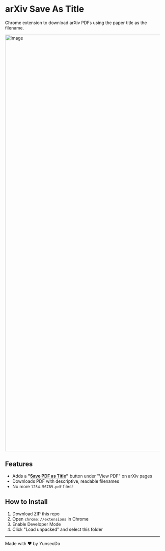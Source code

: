# arXiv Save As Title

Chrome extension to download arXiv PDFs using the paper title as the filename.

<img width="1357" alt="image" src="https://github.com/user-attachments/assets/1f176a1b-2269-4490-992a-6317ee33355f" />

## Features
- Adds a **"<ins>Save PDF as Title</ins>"** button under "View PDF" on arXiv pages
- Downloads PDF with descriptive, readable filenames
- No more `1234.56789.pdf` files!

## How to Install
1. Download ZIP this repo
2. Open `chrome://extensions` in Chrome
3. Enable Developer Mode
4. Click "Load unpacked" and select this folder

---

Made with ❤️ by YunseoDo
